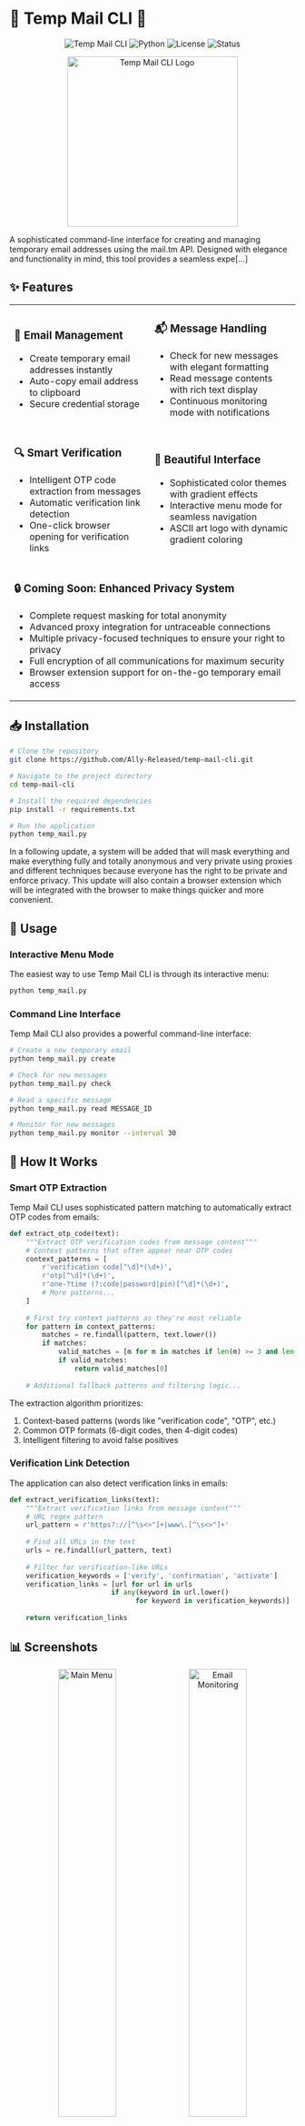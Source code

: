 # 🌟 Temp Mail CLI 🌟

<div align="center">
  
![Temp Mail CLI](https://img.shields.io/badge/Temp%20Mail-CLI-8A2BE2?style=for-the-badge)
![Python](https://img.shields.io/badge/Python-3.7+-4B8BBE?style=for-the-badge&logo=python&logoColor=white)
![License](https://img.shields.io/badge/License-MIT-green.svg?style=for-the-badge)
![Status](https://img.shields.io/badge/Status-Active-success.svg?style=for-the-badge)

</div>

<p align="center">
  <img src="https://github.com/user-attachments/assets/5ccb76e9-6549-4b98-bce4-237cecfbedae" alt="Temp Mail CLI Logo" width="300" />
</p>

A sophisticated command-line interface for creating and managing temporary email addresses using the mail.tm API. Designed with elegance and functionality in mind, this tool provides a seamless expe[...]

## ✨ Features

<div align="center">
  <table>
    <tr>
      <td>
        <h3>📧 Email Management</h3>
        <ul>
          <li>Create temporary email addresses instantly</li>
          <li>Auto-copy email address to clipboard</li>
          <li>Secure credential storage</li>
        </ul>
      </td>
      <td>
        <h3>📬 Message Handling</h3>
        <ul>
          <li>Check for new messages with elegant formatting</li>
          <li>Read message contents with rich text display</li>
          <li>Continuous monitoring mode with notifications</li>
        </ul>
      </td>
    </tr>
    <tr>
      <td>
        <h3>🔍 Smart Verification</h3>
        <ul>
          <li>Intelligent OTP code extraction from messages</li>
          <li>Automatic verification link detection</li>
          <li>One-click browser opening for verification links</li>
        </ul>
      </td>
      <td>
        <h3>🎨 Beautiful Interface</h3>
        <ul>
          <li>Sophisticated color themes with gradient effects</li>
          <li>Interactive menu mode for seamless navigation</li>
          <li>ASCII art logo with dynamic gradient coloring</li>
        </ul>
      </td>
    </tr>
    <tr>
      <td colspan="2">
        <h3>🔒 Coming Soon: Enhanced Privacy System</h3>
        <ul>
          <li>Complete request masking for total anonymity</li>
          <li>Advanced proxy integration for untraceable connections</li>
          <li>Multiple privacy-focused techniques to ensure your right to privacy</li>
          <li>Full encryption of all communications for maximum security</li>
          <li>Browser extension support for on-the-go temporary email access</li>
        </ul>
      </td>
    </tr>
  </table>
</div>

## 📥 Installation

```bash
# Clone the repository
git clone https://github.com/Ally-Released/temp-mail-cli.git

# Navigate to the project directory
cd temp-mail-cli

# Install the required dependencies
pip install -r requirements.txt

# Run the application
python temp_mail.py
```

In a following update, a system will be added that will mask everything and make everything fully and totally anonymous and very private using proxies and different techniques because everyone has the right to be private and enforce privacy. This update will also contain a browser extension which will be integrated with the browser to make things quicker and more convenient.


## 🚀 Usage

### Interactive Menu Mode

The easiest way to use Temp Mail CLI is through its interactive menu:

```bash
python temp_mail.py
```

### Command Line Interface

Temp Mail CLI also provides a powerful command-line interface:

```bash
# Create a new temporary email
python temp_mail.py create

# Check for new messages
python temp_mail.py check

# Read a specific message
python temp_mail.py read MESSAGE_ID

# Monitor for new messages
python temp_mail.py monitor --interval 30
```

## 🔮 How It Works

### Smart OTP Extraction

Temp Mail CLI uses sophisticated pattern matching to automatically extract OTP codes from emails:

```python
def extract_otp_code(text):
    """Extract OTP verification codes from message content"""
    # Context patterns that often appear near OTP codes
    context_patterns = [
        r'verification code[^\d]*(\d+)',
        r'otp[^\d]*(\d+)',
        r'one-?time (?:code|password|pin)[^\d]*(\d+)',
        # More patterns...
    ]
    
    # First try context patterns as they're most reliable
    for pattern in context_patterns:
        matches = re.findall(pattern, text.lower())
        if matches:
            valid_matches = [m for m in matches if len(m) >= 3 and len(m) <= 10]
            if valid_matches:
                return valid_matches[0]
    
    # Additional fallback patterns and filtering logic...
```

The extraction algorithm prioritizes:
1. Context-based patterns (words like "verification code", "OTP", etc.)
2. Common OTP formats (6-digit codes, then 4-digit codes)
3. Intelligent filtering to avoid false positives

### Verification Link Detection

The application can also detect verification links in emails:

```python
def extract_verification_links(text):
    """Extract verification links from message content"""
    # URL regex pattern
    url_pattern = r'https?://[^\s<>"]+|www\.[^\s<>"]+'
    
    # Find all URLs in the text
    urls = re.findall(url_pattern, text)
    
    # Filter for verification-like URLs
    verification_keywords = ['verify', 'confirmation', 'activate']
    verification_links = [url for url in urls 
                         if any(keyword in url.lower() 
                               for keyword in verification_keywords)]
    
    return verification_links
```

## 📊 Screenshots

<div align="center">
  <img src="https://github.com/user-attachments/assets/448ccb79-3487-4e6d-af11-2a9dd35593c9" alt="Main Menu" width="45%" />
  <img src="https://github.com/user-attachments/assets/f34bc0a0-31f2-40a9-87b5-8f9bba24b704" alt="Email Monitoring" width="45%" />
</div>

## 🛠️ Technologies Used

- **Python**: Core programming language
- **Rich**: Terminal formatting and styling
- **Click**: Command-line interface creation
- **Requests**: API communication
- **PyperClip**: Clipboard integration
- **Regex**: Pattern matching for OTP extraction

## 🔗 Connect with the Developer

<div align="center">
  
[![GitHub](https://img.shields.io/badge/GitHub-Ally--Released-181717?style=for-the-badge&logo=github)](https://github.com/Ally-Released)
[![Discord](https://img.shields.io/badge/Discord-demons__arc-7289DA?style=for-the-badge&logo=discord)](https://discord.gg/tqcSc3qV3R)
[![YouTube](https://img.shields.io/badge/YouTube-Ally--released-FF0000?style=for-the-badge&logo=youtube)](https://www.youtube.com/@Ally-released)
[![Instagram](https://img.shields.io/badge/Instagram-sparkling.soul.aura-E4405F?style=for-the-badge&logo=instagram)](https://www.instagram.com/sparkling.soul.aura/)
[![Twitter](https://img.shields.io/badge/Twitter-Iamnotlol2-1DA1F2?style=for-the-badge&logo=twitter)](https://x.com/Iamnotlol2)
[![BlueSky](https://img.shields.io/badge/BlueSky-lulzsec--ally.bsky.social-3B82F6?style=for-the-badge&logo=bluesky)](https://bsky.app/profile/lulzsec-ally.bsky.social)

</div>

## 📜 License

This project is licensed under the MIT License - see the [LICENSE](LICENSE) file for details.

## 🙏 Acknowledgements

- [mail.tm](https://mail.tm) for providing the API

## 🔮 Upcoming Features

### Browser Extension with Lazy Mode

Our upcoming browser extension will include a powerful "Lazy Mode" feature that makes temporary email usage completely seamless:

#### Lazy Mode Features
- **Auto-fill Email Fields**: Automatically detects email input fields on websites and fills them with your temporary email
- **Auto-submit Verification Codes**: When verification codes arrive in your inbox, they're automatically extracted and entered on the verification page
- **Smart Context Detection**: Intelligently recognizes signup flows and verification pages
- **Toggle Control**: Enable/disable with a single click
- **Site-specific Settings**: Configure which websites get auto-fill and auto-verification

#### How It Works
1. The extension monitors DOM elements on web pages to identify email input fields
2. When an email field is detected, it inserts your current temporary email
3. After form submission, the extension monitors your temporary inbox for incoming verification messages
4. When a message contains a verification code, the extension extracts it and auto-fills it on the currently open verification page

#### Technical Implementation
The extension uses these technologies:
- **Content Scripts**: For webpage interaction and form filling
- **Background Service Worker**: For temporary email API communication
- **MutationObserver API**: To detect dynamically loaded email fields
- **Pattern Recognition**: For verification code identification across various formats

#### Privacy and Security
- All processing happens locally on your device
- No data is sent to third-party servers
- Open-source code for maximum transparency

Stay tuned for the release of our browser extension with Lazy Mode!

---

<div align="center">
  <p>Made with ❤️ by ALLY</p>
  <p>⭐ Star this repository if you find it useful! ⭐</p>
</div>

